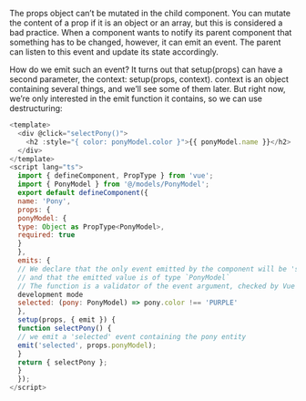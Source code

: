 The props object can’t be mutated in the child component. You can mutate the content of a prop if it is an object or an array, but this is considered a bad practice. When a component wants to notify its parent component that something has to be changed, however, it can emit an event. The parent can listen to this event and update its state accordingly.

How do we emit such an event? It turns out that setup(props) can have a second parameter, the context: setup(props, context). context is an object containing several things, and we’ll see some of them later. But right now, we’re only interested in the emit function it contains, so we can use destructuring:

```js
<template>
  <div @click="selectPony()">
    <h2 :style="{ color: ponyModel.color }">{{ ponyModel.name }}</h2>
  </div>
</template>
<script lang="ts">
  import { defineComponent, PropType } from 'vue';
  import { PonyModel } from '@/models/PonyModel';
  export default defineComponent({
  name: 'Pony',
  props: {
  ponyModel: {
  type: Object as PropType<PonyModel>,
  required: true
  }
  },
  emits: {
  // We declare that the only event emitted by the component will be 'selected'
  // and that the emitted value is of type `PonyModel`
  // The function is a validator of the event argument, checked by Vue in
  development mode
  selected: (pony: PonyModel) => pony.color !== 'PURPLE'
  },
  setup(props, { emit }) {
  function selectPony() {
  // we emit a 'selected' event containing the pony entity
  emit('selected', props.ponyModel);
  }
  return { selectPony };
  }
  });
</script>
```


